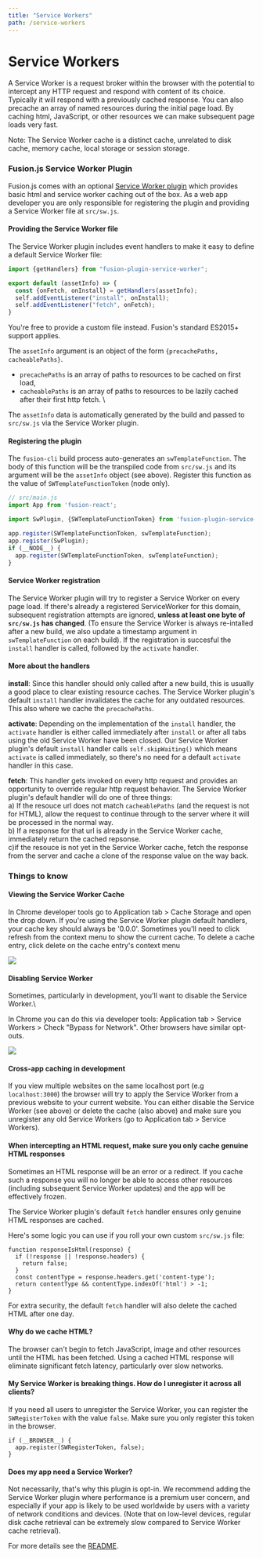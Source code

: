 ```yaml
---
title: "Service Workers"
path: /service-workers
---
```


# Service Workers

A Service Worker is a request broker within the browser with the potential to intercept any HTTP request and respond with content of its choice. Typically it will respond with a previously cached response. You can also precache an array of named resources during the initial page load. By caching html, JavaScript, or other resources we can make subsequent page loads very fast.

Note: The Service Worker cache is a distinct cache, unrelated to disk cache, memory cache, local storage or session storage.

### **Fusion.js Service Worker Plugin**

Fusion.js comes with an optional [Service Worker plugin](https://github.com/fusionjs/fusion-plugin-service-worker) which provides basic html and service worker caching out of the box. As a web app developer you are only responsible for registering the plugin and providing a Service Worker file at `src/sw.js`.

#### Providing the Service Worker file

The Service Worker plugin includes event handlers to make it easy to define a default Service Worker file:

```js
import {getHandlers} from "fusion-plugin-service-worker";

export default (assetInfo) => {
  const {onFetch, onInstall} = getHandlers(assetInfo);
  self.addEventListener("install", onInstall);
  self.addEventListener("fetch", onFetch);
}
```

You're free to provide a custom file instead. Fusion's standard ES2015+ support applies.

The `assetInfo` argument is an object of the form `{precachePaths, cacheablePaths}`.
* `precachePaths` is an array of paths to resources to be cached on first load,
* `cacheablePaths` is an array of paths to resources to be lazily cached after their first http fetch. \

The `assetInfo` data is automatically generated by the build and passed to `src/sw.js` via the Service Worker plugin.

#### Registering the plugin

The `fusion-cli` build process auto-generates an `swTemplateFunction`. The body of this function will be the transpiled code from `src/sw.js` and its argument will be the `assetInfo` object (see above). Register this function as the value of `SWTemplateFunctionToken` (node only).

```js
// src/main.js
import App from 'fusion-react';

import SwPlugin, {SWTemplateFunctionToken} from 'fusion-plugin-service-worker';

app.register(SWTemplateFunctionToken, swTemplateFunction);
app.register(SwPlugin);
if (__NODE__) {
  app.register(SWTemplateFunctionToken, swTemplateFunction);
}
```

#### Service Worker registration

The Service Worker plugin will try to register a Service Worker on every page load. If there's already a registered ServiceWorker for this domain, subsequent registration attempts are ignored, **unless at least one byte of `src/sw.js` has changed**. (To ensure the Service Worker is always re-intalled after a new build, we also update a timestamp argument in `swTemplateFunction` on each build).  If the registration is succesful the `install` handler is called, followed by the `activate` handler.

#### More about the handlers

**install**: Since this handler should only called after a new build, this is usually a good place to clear existing resource caches. The Service Worker plugin's default `install` handler invalidates the cache for any outdated resources. This also where we cache the `precachePaths`.

**activate**: Depending on the implementation of the `install` handler, the `activate` handler is either called immediately after `install` or after all tabs using the old Service Worker have been closed. Our Service Worker plugin's default `install` handler calls `self.skipWaiting()` which means `activate` is called immediately, so there's no need for a default `activate` handler in this case.

**fetch**: This handler gets invoked on every http request and provides an opportunity to override regular http request behavior. The Service Worker plugin's  default handler will do one of three things:\
a) If the resouce url does not match `cacheablePaths` (and the request is not for HTML), allow the request to continue through to the server where it will be processed in the normal way.\
b) If a response for that url is already in the Service Worker cache, immediately return the cached repsonse.\
c)if the resouce is not yet in the Service Worker cache, fetch the response from the server and cache a  clone of the response value on the way back.

### **Things to know**

#### Viewing the Service Worker Cache

In Chrome developer tools go to Application tab > Cache Storage and open the drop down. If you're using the Service Worker plugin default handlers, your cache key should always be '0.0.0'. Sometimes you'll need to click refresh from the context menu to show the current cache. To delete a cache entry, click delete on the cache entry's context menu

<img src="https://docs.google.com/drawings/d/1cX_ztaMYC7xaoP_KMSm1VjgOlmXM-nDvVGQren71hCI/export/png
">

#### Disabling Service Worker

Sometimes, particularly in development, you'll want to disable the Service Worker.\

In Chrome you can do this via developer tools: Application tab > Service Workers > Check "Bypass for Network". Other browsers have similar opt-outs.

<img src="
https://docs.google.com/drawings/d/1pr771urNtzum3mFR4wKYtkFygGN21Ribztq73QWP5v8/export/png
">

#### Cross-app caching in development

If you view multiple websites on the same localhost port (e.g `localhost:3000`) the browser will try to apply the Service Worker from a previous website to your current website. You can either disable the Service Worker (see above) or delete the cache (also above) and make sure you unregister any old Service Workers (go to  Application tab > Service Workers).

#### When intercepting an HTML request, make sure you only cache genuine HTML responses

Sometimes an HTML response will be an error or a redirect. If you cache such a response you will no longer be able to access other resources (including subsequent Service Worker updates) and the app will be effectively frozen.

The Service Worker plugin's default `fetch` handler ensures only genuine HTML responses are cached.

Here's some logic you can use if you roll your own custom `src/sw.js` file:

```
function responseIsHtml(response) {
  if (!response || !response.headers) {
    return false;
  }
  const contentType = response.headers.get('content-type');
  return contentType && contentType.indexOf('html') > -1;
}
```

For extra security, the default `fetch` handler will also delete the cached HTML after one day.

#### Why do we cache HTML?

The browser can't begin to fetch JavaScript, image and other resources until the HTML has been fetched. Using a cached HTML response will eliminate significant fetch latency, particularly over slow networks.

#### My Service Worker is breaking things. How do I unregister it across all clients?

If you need all users to unregister the Service Worker, you can register the `SWRegisterToken` with the value `false`. Make sure you only register this token in the browser.

```
if (__BROWSER__) {
  app.register(SWRegisterToken, false);
}
```

#### Does my app need a Service Worker?

Not necessarily, that's why this plugin is opt-in. We recommend adding the Service Worker plugin where performance is a premium user concern, and especially if your app is likely to be used worldwide by users with a variety of network conditions and devices. (Note that on low-level devices, regular disk cache retrieval can be extremely slow compared to Service Worker cache retrieval).

For more details see the [README](http://localhost:8000/api/fusion-plugin-service-worker).